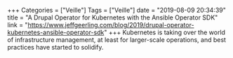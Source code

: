 +++
Categories = ["Veille"]
Tags = ["Veille"]
date = "2019-08-09 20:34:39"
title = "A Drupal Operator for Kubernetes with the Ansible Operator SDK"
link = "https://www.jeffgeerling.com/blog/2019/drupal-operator-kubernetes-ansible-operator-sdk"
+++
Kubernetes is taking over the world of infrastructure management, at least for larger-scale operations, and best practices have started to solidify.